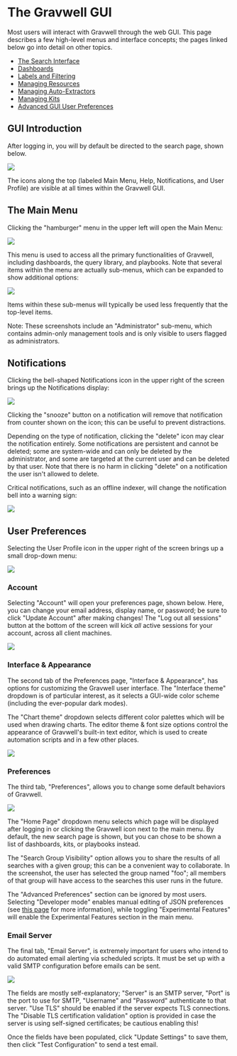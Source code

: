 # The Gravwell GUI

Most users will interact with Gravwell through the web GUI. This page describes a few high-level menus and interface concepts; the pages linked below go into detail on other topics.

* [The Search Interface](queries/queries.md)
* [Dashboards](dashboards/dashboards.md)
* [Labels and Filtering](labels/labels.md)
* [Managing Resources](#!resources/resources.md)
* [Managing Auto-Extractors](#!configuration/autoextractors.md)
* [Managing Kits](#!kits/kits.md)
* [Advanced GUI User Preferences](#!configuration/gui.md)

## GUI Introduction

After logging in, you will by default be directed to the search page, shown below.

![](searchpage.png)

The icons along the top (labeled Main Menu, Help, Notifications, and User Profile) are visible at all times within the Gravwell GUI.

## The Main Menu

Clicking the "hamburger" menu in the upper left will open the Main Menu:

![](menu.png)

This menu is used to access all the primary functionalities of Gravwell, including dashboards, the query library, and playbooks. Note that several items within the menu are actually sub-menus, which can be expanded to show additional options:

![](menu-expanded.png)

Items within these sub-menus will typically be used less frequently that the top-level items.

Note: These screenshots include an "Administrator" sub-menu, which contains admin-only management tools and is only visible to users flagged as administrators.

## Notifications

Clicking the bell-shaped Notifications icon in the upper right of the screen brings up the Notifications display:

![](notifications.png)

Clicking the "snooze" button on a notification will remove that notification from counter shown on the icon; this can be useful to prevent distractions.

Depending on the type of notification, clicking the "delete" icon may clear the notification entirely. Some notifications are persistent and cannot be deleted; some are system-wide and can only be deleted by the administrator, and some are targeted at the current user and can be deleted by that user. Note that there is no harm in clicking "delete" on a notification the user isn't allowed to delete.

Critical notifications, such as an offline indexer, will change the notification bell into a warning sign:

![](notif-warn.png)

## User Preferences

Selecting the User Profile icon in the upper right of the screen brings up a small drop-down menu:

![](user-dropdown.png)

### Account

Selecting "Account" will open your preferences page, shown below. Here, you can change your email address, display name, or password; be sure to click "Update Account" after making changes! The "Log out all sessions" button at the bottom of the screen will kick *all* active sessions for your account, across all client machines.

![](account-prefs.png)

### Interface & Appearance 

The second tab of the Preferences page, "Interface & Appearance", has options for customizing the Gravwell user interface. The "Interface theme" dropdown is of particular interest, as it selects a GUI-wide color scheme (including the ever-popular dark modes). 

The "Chart theme" dropdown selects different color palettes which will be used when drawing charts. The editor theme & font size options control the appearance of Gravwell's built-in text editor, which is used to create automation scripts and in a few other places.

![](interface-prefs.png)

### Preferences

The third tab, "Preferences", allows you to change some default behaviors of Gravwell.

![](general-prefs.png)

The "Home Page" dropdown menu selects which page will be displayed after logging in or clicking the Gravwell icon next to the main menu. By default, the new search page is shown, but you can chose to be shown a list of dashboards, kits, or playbooks instead.

The "Search Group Visibility" option allows you to share the results of all searches with a given group; this can be a convenient way to collaborate. In the screenshot, the user has selected the group named "foo"; all members of that group will have access to the searches this user runs in the future.

The "Advanced Preferences" section can be ignored by most users. Selecting "Developer mode" enables manual editing of JSON preferences (see [this page](!#configuration/gui.md) for more information), while toggling "Experimental Features" will enable the Experimental Features section in the main menu.

### Email Server

The final tab, "Email Server", is extremely important for users who intend to do automated email alerting via scheduled scripts. It must be set up with a valid SMTP configuration before emails can be sent.

![](email-prefs.png)

The fields are mostly self-explanatory; "Server" is an SMTP server, "Port" is the port to use for SMTP, "Username" and "Password" authenticate to that server. "Use TLS" should be enabled if the server expects TLS connections. The "Disable TLS certification validation" option is provided in case the server is using self-signed certificates; be cautious enabling this!

Once the fields have been populated, click "Update Settings" to save them, then click "Test Configuration" to send a test email.